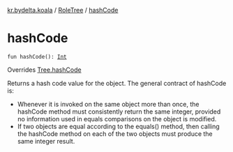 [kr.bydelta.koala](../index.md) / [RoleTree](index.md) / [hashCode](./hash-code.md)

# hashCode

`fun hashCode(): `[`Int`](https://kotlinlang.org/api/latest/jvm/stdlib/kotlin/-int/index.html)

Overrides [Tree.hashCode](../-tree/hash-code.md)

Returns a hash code value for the object.  The general contract of hashCode is:

* Whenever it is invoked on the same object more than once, the hashCode method must consistently return the same integer, provided no information used in equals comparisons on the object is modified.
* If two objects are equal according to the equals() method, then calling the hashCode method on each of the two objects must produce the same integer result.
